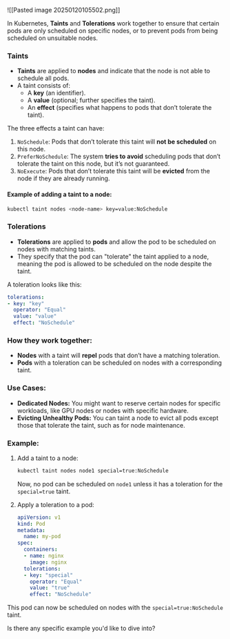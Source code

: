 

![[Pasted image 20250120105502.png]]


In Kubernetes, **Taints** and **Tolerations** work together to ensure that certain pods are only scheduled on specific nodes, or to prevent pods from being scheduled on unsuitable nodes.

### **Taints**

- **Taints** are applied to **nodes** and indicate that the node is not able to schedule all pods.
- A taint consists of:
    - A **key** (an identifier).
    - A **value** (optional; further specifies the taint).
    - An **effect** (specifies what happens to pods that don’t tolerate the taint).

The three effects a taint can have:

1. `NoSchedule`: Pods that don’t tolerate this taint will **not be scheduled** on this node.
2. `PreferNoSchedule`: The system **tries to avoid** scheduling pods that don’t tolerate the taint on this node, but it’s not guaranteed.
3. `NoExecute`: Pods that don’t tolerate this taint will be **evicted** from the node if they are already running.

#### Example of adding a taint to a node:

```bash
kubectl taint nodes <node-name> key=value:NoSchedule
```

### **Tolerations**

- **Tolerations** are applied to **pods** and allow the pod to be scheduled on nodes with matching taints.
- They specify that the pod can "tolerate" the taint applied to a node, meaning the pod is allowed to be scheduled on the node despite the taint.

A toleration looks like this:

```yaml
tolerations:
- key: "key"
  operator: "Equal"
  value: "value"
  effect: "NoSchedule"
```

### **How they work together:**

- **Nodes** with a taint will **repel** pods that don’t have a matching toleration.
- **Pods** with a toleration can be scheduled on nodes with a corresponding taint.

### **Use Cases:**

- **Dedicated Nodes:** You might want to reserve certain nodes for specific workloads, like GPU nodes or nodes with specific hardware.
- **Evicting Unhealthy Pods:** You can taint a node to evict all pods except those that tolerate the taint, such as for node maintenance.

### Example:

1. Add a taint to a node:

    ```bash
    kubectl taint nodes node1 special=true:NoSchedule
    ```

    Now, no pod can be scheduled on `node1` unless it has a toleration for the `special=true` taint.

2. Apply a toleration to a pod:

    ```yaml
    apiVersion: v1
    kind: Pod
    metadata:
      name: my-pod
    spec:
      containers:
      - name: nginx
        image: nginx
      tolerations:
      - key: "special"
        operator: "Equal"
        value: "true"
        effect: "NoSchedule"
    ```

This pod can now be scheduled on nodes with the `special=true:NoSchedule` taint.

Is there any specific example you'd like to dive into?